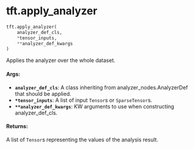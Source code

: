<div itemscope itemtype="http://developers.google.com/ReferenceObject">
<meta itemprop="name" content="tft.apply_analyzer" />
<meta itemprop="path" content="Stable" />
</div>

# tft.apply_analyzer

``` python
tft.apply_analyzer(
    analyzer_def_cls,
    *tensor_inputs,
    **analyzer_def_kwargs
)
```

Applies the analyzer over the whole dataset.

#### Args:

* <b>`analyzer_def_cls`</b>: A class inheriting from analyzer_nodes.AnalyzerDef that
    should be applied.
* <b>`*tensor_inputs`</b>: A list of input `Tensor`s or `SparseTensor`s.
* <b>`**analyzer_def_kwargs`</b>: KW arguments to use when constructing
    analyzer_def_cls.


#### Returns:

A list of `Tensor`s representing the values of the analysis result.